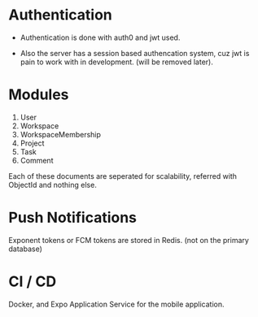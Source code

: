 # Authentication

- Authentication is done with auth0 and jwt used.

- Also the server has a session based authencation system, cuz jwt is pain to work with in development. (will be removed later).

# Modules

1. User
2. Workspace
3. WorkspaceMembership
4. Project
5. Task
6. Comment

Each of these documents are seperated for scalability, referred with ObjectId and nothing else.

# Push Notifications

Exponent tokens or FCM tokens are stored in Redis. (not on the primary database)

# CI / CD

Docker, and Expo Application Service for the mobile application.
